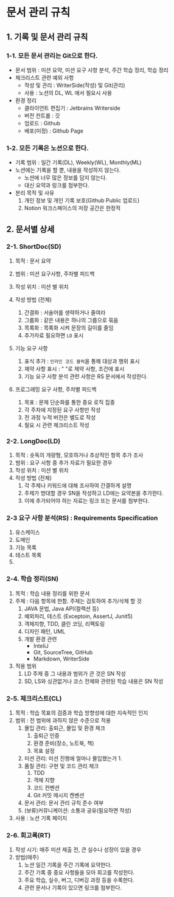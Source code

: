 # 문서 관리 규칙

## 1. 기록 및 문서 관리 규칙

### 1-1. 모든 문서 관리는 Git으로 한다.
- 문서 범위 : 미션 요약, 미션 요구 사항 분석, 주간 학습 정리, 학습 정리
- 체크리스트 관련 예외 사항
    - 작성 및 관리 : WriterSide(작성) 및 Git(관리)
    - 사용 : 노션의 DL, WL 에서 필요시 사용
- 환경 정리
    - 클라이언트 편집기 : Jetbrains Writerside
    - 버전 컨트롤 : 깃
    - 업로드 : Github
    - 배포(미정) : Github Page

### 1-2. 모든 기록은 노션으로 한다.
- 기록 범위 : 일간 기록(DL), Weekly(WL), Monthly(ML)
- 노션에는 기록을 할 뿐, 내용을 작성하지 않는다.
    - 노션에 너무 많은 정보를 담지 않는다.
    - 대신 요약과 링크를 첨부한다.
- 분리 목적 및 사유
    1. 개인 정보 및 개인 기록 보호(Github Public 업로드)
    2. Notion 워크스페이스의 저장 공간은 한정적


## 2. 문서별 상세

### 2-1. ShortDoc(SD)
1. 목적 : 문서 요약
2. 범위 : 미션 요구사항, 주차별 피드백 
3. 작성 위치 : 미션 별 위치
4. 작성 방법 (전체)
   1. 간결화 : 서술어를 생략하거나 줄여라
   2. 그룹화 : 같은 내용은 하나의 그룹으로 묶음
   3. 목록화 : 목록화 시켜 문장의 길이를 줄임
   4. 추가자료 필요하면 `LD` 표시

5. 기능 요구 사항
   1. 표식 추가 : `인라인 코드 블럭`을 통해 대상과 행위 표시 
   2. 졔약 사항 표시 : " "로 제약 사항, 조건에 표시
   3. 기능 요구 사항 분석 관련 사항은 RS 문서에서 작성한다.

6. 프로그래밍 요구 사항, 주차별 피드백
   1. 목표 : 문제 단순화를 통한 중요 로직 집중 
   2. 각 주차에 지정된 요구 사항만 작성
   3. 전 과정 누적 버전은 별도로 작성
   4. 필요 시 관련 체크리스트 작성

### 2-2. LongDoc(LD)
1. 목적 : 숏독의 개량형, 모호하거나 추상적인 항목 추가 조사
2. 범위 : 요구 사항 중 추가 자료가 필요한 경우
3. 작성 위치 : 미션 별 위치
4. 작성 방법 (전체)
   1. 각 주제나 키워드에 대해 조사하여 간결하게 설명
   2. 주제가 방대할 경우 SN을 작성하고 LD에는 요약본을 추가한다.
   3. 이에 추가되어야 하는 자료는 링크 또는 문서를 첨부한다.

### 2-3 요구 사항 분석(RS) : Requirements Specification
1. 유스케이스
2. 도메인
3. 기능 목록
4. 테스트 목록
5.

### 2-4. 학습 정리(SN)
1. 목적 : 학습 내용 정리를 위한 문서
2. 주제 : 다음 항목에 한함. 주제는 검토하여 추가/삭제 할 것
   1. JAVA 문법, Java API(컬랙션 등)
   2. 예외처리, 테스트 (Exceptoin, AssertJ, Junit5)
   3. 객체지향, TDD, 클린 코딩, 리펙토링
   4. 디자인 패턴, UML
   5. 개발 환경 관련
      - InteliJ
      - Git, SourceTree, GitHub
      - Markdown, WriterSide
3. 적용 범위
   1. LD 주제 중 그 내용과 범위가 큰 것은 SN 작성
   2. SD, LS와 싱관없거나 코스 전체와 관련된 학습 내용은 SN 작성

### 2-5. 체크리스트(CL)
1. 목적 : 학습 목표의 검증과 학습 방향성에 대한 지속적인 인지
2. 범위 : 전 범위에 과하지 않은 수준으로 적용
      1. 몰입 관리: 출퇴근, 몰입 및 환경 체크
         1. 출퇴근 인증
         2. 환경 준비(장소, 노트북, 책)
         3. 목표 설정
      2. 미션 관리: 미션 진행에 얼마나 몰입했는가
         1. 
      3. 품질 관리: 구현 및 코드 관리 체크
         1. TDD
         2. 객체 지향
         3. 코드 컨벤션
         4. Git 커밋 메시지 켄벤션
      4. 문서 관리: 문서 관리 규칙 준수 여부
      5. (보류)커뮤니케이션: 소통과 공유(필요하면 작성)
3. 사용 : 노션 기록 페이지


### 2-6. 회고록(RT)
1. 작성 시기: 매주 미션 제출 전, 큰 실수나 성장이 있을 경우
2. 방법(매주)
   1. 노션 일간 기록을 주간 기록에 요약한다.
   2. 주간 기록 중 중요 사항들을 모아 회고를 작성한다.
   3. 주요 학습, 실수, 버그, 디버깅 과정 등을 수록한다.
   4. 관련 문서나 기록이 있으면 링크를 첨부한다.